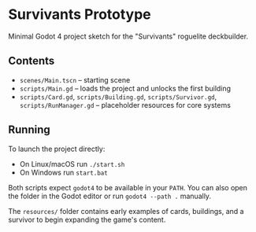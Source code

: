 # Survivants Prototype

Minimal Godot 4 project sketch for the "Survivants" roguelite deckbuilder.

## Contents
- `scenes/Main.tscn` – starting scene
- `scripts/Main.gd` – loads the project and unlocks the first building
- `scripts/Card.gd`, `scripts/Building.gd`, `scripts/Survivor.gd`, `scripts/RunManager.gd` – placeholder resources for core systems

## Running
To launch the project directly:

- On Linux/macOS run `./start.sh`
- On Windows run `start.bat`

Both scripts expect `godot4` to be available in your `PATH`. You can also open the folder in the Godot editor or run `godot4 --path .` manually.

The `resources/` folder contains early examples of cards, buildings, and a survivor to begin expanding the game's content.
